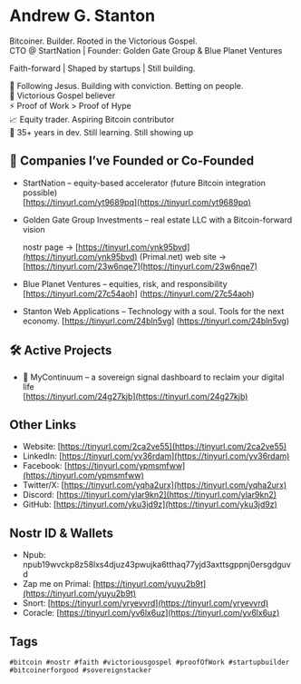 # Andrew G. Stanton

Bitcoiner. Builder. Rooted in the Victorious Gospel.  
CTO @ StartNation | Founder: Golden Gate Group & Blue Planet Ventures

Faith-forward | Shaped by startups | Still building.  

📍 Following Jesus. Building with conviction. Betting on people.  
🙏 Victorious Gospel believer  
⚡️ Proof of Work > Proof of Hype  
📈 Equity trader. Aspiring Bitcoin contributor  
🧠 35+ years in dev. Still learning. Still showing up

## 🏢 Companies I’ve Founded or Co-Founded

- StartNation – equity-based accelerator (future Bitcoin integration possible)  
  [https://tinyurl.com/yt9689pq](https://tinyurl.com/yt9689pq)

- Golden Gate Group Investments – real estate LLC with a Bitcoin-forward vision  

  nostr page -> [https://tinyurl.com/ynk95bvd](https://tinyurl.com/ynk95bvd) (Primal.net)
  web site   -> [https://tinyurl.com/23w6nqe7](https://tinyurl.com/23w6nqe7) 

- Blue Planet Ventures – equities, risk, and responsibility
  [https://tinyurl.com/27c54aoh] (https://tinyurl.com/27c54aoh) 

- Stanton Web Applications – Technology with a soul. Tools for the next economy.
  [https://tinyurl.com/24bln5vg] (https://tinyurl.com/24bln5vg)

## 🛠️ Active Projects

- 🧭 MyContinuum – a sovereign signal dashboard to reclaim your digital life  
  [https://tinyurl.com/24g27kjb](https://tinyurl.com/24g27kjb)


## Other Links

- Website: [https://tinyurl.com/2ca2ve55](https://tinyurl.com/2ca2ve55)  
- LinkedIn: [https://tinyurl.com/yv36rdam](https://tinyurl.com/yv36rdam)  
- Facebook: [https://tinyurl.com/ypmsmfww](https://tinyurl.com/ypmsmfww)  
- Twitter/X: [https://tinyurl.com/yqha2urx](https://tinyurl.com/yqha2urx)  
- Discord: [https://tinyurl.com/ylar9kn2](https://tinyurl.com/ylar9kn2)  
- GitHub: [https://tinyurl.com/yku3jd9z](https://tinyurl.com/yku3jd9z)

## Nostr ID & Wallets

- Npub: npub19wvckp8z58lxs4djuz43pwujka6tthaq77yjd3axttsgppnj0ersgdguvd  
- Zap me on Primal: [https://tinyurl.com/yuyu2b9t](https://tinyurl.com/yuyu2b9t)  
- Snort: [https://tinyurl.com/yryevvrd](https://tinyurl.com/yryevvrd)  
- Coracle: [https://tinyurl.com/yv6lx6uz](https://tinyurl.com/yv6lx6uz)

## Tags

`#bitcoin #nostr #faith #victoriousgospel #proofOfWork #startupbuilder #bitcoinerforgood #sovereignstacker`
